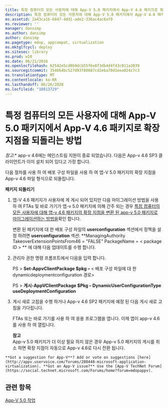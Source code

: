```yaml
---
title: 특정 컴퓨터의 모든 사용자에 대해 App-V 5.0 패키지에서 App-V 4.6 패키지로 확장 지점을 되돌리는 방법
description: 특정 컴퓨터의 모든 사용자에 대해 App-V 5.0 패키지에서 App-V 4.6 패키지로 확장 지점을 되돌리는 방법
ms.assetid: 2a43ca1b-6847-4dd1-ade2-336ac4ac6af0
ms.reviewer: ''
manager: dansimp
ms.author: dansimp
author: dansimp
ms.pagetype: mdop, appcompat, virtualization
ms.mktglfcycl: deploy
ms.sitesec: library
ms.prod: w10
ms.date: 06/21/2016
ms.openlocfilehash: 62542e5cd0b9dcb55f6e8f3db4d4f43c011a2839
ms.sourcegitcommit: 354664bc527d93f80687cd2eba70d1eea024c7c3
ms.translationtype: MT
ms.contentlocale: ko-KR
ms.lasthandoff: 06/26/2020
ms.locfileid: "10813729"
---
```

# 특정 컴퓨터의 모든 사용자에 대해 App-V 5.0 패키지에서 App-V 4.6 패키지로 확장 지점을 되돌리는 방법

*참고:** app-v 4.6에는 메인스트림 지원이 종료 되었습니다. 다음은 App-v 4.6 SP3 클라이언트가 이미 설치 되어 있다고 가정 합니다.

다음 절차를 사용 하 여 배포 구성 파일을 사용 하 여 앱-V 5.0 패키지의 확장 지점을 App-v 4.6 파일 형식으로 되돌립니다.

**패키지 되돌리기**

1.  앱-V 4.6 패키지가 사용자에 게 게시 되어 있지만 다음 마이그레이션 방법을 사용 하 여 FTAs 및 바로 가기가 앱-v 5.0 패키지에 의해 간주 되는 경우 [특정 컴퓨터의 모든 사용자에 대해 앱-v 4.6 패키지의 확장 지점을 변환 된 app-v 5.0 패키지로 마이그레이션하는 방법을](how-to-migrate-extension-points-from-an-app-v-46-package-to-a-converted-app-v-50-package-for-all-users-on-a-specific-computer.md)확인 합니다.

    변환 된 패키지에 대 한 배포 구성 파일의 **userconfiguration** 섹션에서 정책을 설정 하려면 **userconfiguration** 섹션: **ManagingAuthority TakeoverExtensionPointsFrom46 = "FALSE" PackageName = &lt; package ID &gt; ** 에 대해 다음 업데이트를 수행 합니다.

2.  관리자 권한 명령 프롬프트에서 다음을 입력 합니다.

    PS &gt; **Set-AppvClientPackage $pkg –** &lt; 배포 구성 파일에 대 한 dynamicdeploymentconfiguration 경로&gt;

    PS &gt; **게시-AppVClientPackage $Pkg – DynamicUserConfigurationType useDeploymentConfiguration**

3.  게시 새로 고침을 수행 하거나 App-v 4.6 SP2 패키지에 예정 된 다음 게시 새로 고침을 기다립니다.

    FTAs 또는 바로 가기를 사용 하 여 응용 프로그램을 엽니다. 이제 앱이 app-v 4.6를 사용 하 여 열립니다.

    **참고**  
    App-v 5.0 패키지가 더 이상 필요 하지 않은 경우 App-v 5.0 패키지의 게시를 취소 하면 확장 지점이 자동으로 App-v 4.6로 다시 전환 됩니다.



~~~
**Got a suggestion for App-V**? Add or vote on suggestions [here](http://appv.uservoice.com/forums/280448-microsoft-application-virtualization). **Got an App-V issue?** Use the [App-V TechNet Forum](https://social.technet.microsoft.com/Forums/home?forum=mdopappv).
~~~

## 관련 항목


[App-V 5.0 작업](operations-for-app-v-50.md)









